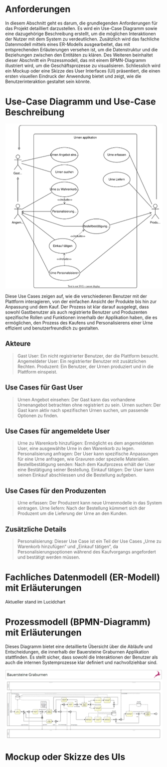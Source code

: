 # Anforderungen

In diesem Abschnitt geht es darum, die grundlegenden Anforderungen für das Projekt detailliert darzustellen. Es wird ein Use-Case Diagramm sowie eine dazugehörige Beschreibung erstellt, um die möglichen Interaktionen der Nutzer mit dem System zu verdeutlichen. Zusätzlich wird das fachliche Datenmodell mittels eines ER-Modells ausgearbeitet, das mit entsprechenden Erläuterungen versehen ist, um die Datenstruktur und die Beziehungen zwischen den Entitäten zu klären. Des Weiteren beinhaltet dieser Abschnitt ein Prozessmodell, das mit einem BPMN-Diagramm illustriert wird, um die Geschäftsprozesse zu visualisieren. Schliesslich wird ein Mockup oder eine Skizze des User Interfaces (UI) präsentiert, die einen ersten visuellen Eindruck der Anwendung bietet und zeigt, wie die Benutzerinteraktion gestaltet sein könnte.

# Use-Case Diagramm und Use-Case Beschreibung

![Use-Case Diagramm](figures/ucDiagramm.drawio.svg)

Diese Use Cases zeigen auf, wie die verschiedenen Benutzer mit der Plattform interagieren, von der einfachen Ansicht der Produkte bis hin zur Anpassung und dem Kauf. Der Prozess ist klar darauf ausgelegt, dass sowohl Gastbenutzer als auch registrierte Benutzer und Produzenten spezifische Rollen und Funktionen innerhalb der Applikation haben, die es ermöglichen, den Prozess des Kaufens und Personalisierens einer Urne effizient und benutzerfreundlich zu gestalten.

## Akteure

> Gast User: Ein nicht registrierter Benutzer, der die Plattform besucht.
> Angemeldeter User: Ein registrierter Benutzer mit zusätzlichen Rechten.
> Produzent: Ein Benutzer, der Urnen produziert und in die Plattform einspeist.

## Use Cases für Gast User

> Urnen Angebot einsehen: Der Gast kann das vorhandene Urnenangebot betrachten ohne registriert zu sein.
> Urnen suchen: Der Gast kann aktiv nach spezifischen Urnen suchen, um passende Optionen zu finden.
## Use Cases für angemeldete User

> Urne zu Warenkorb hinzufügen: Ermöglicht es dem angemeldeten User, eine ausgewählte Urne in den Warenkorb zu legen.
> Personalisierung anfragen: Der User kann spezifische Anpassungen für eine Urne anfragen, wie Gravuren oder spezielle Materialien.
> Bestellbestätigung senden: Nach dem Kaufprozess erhält der User eine Bestätigung seiner Bestellung.
> Einkauf tätigen: Der User kann seinen Einkauf abschliessen und die Bestellung aufgeben.
## Use Cases für den Produzenten

> Urne erfassen: Der Produzent kann neue Urnenmodelle in das System eintragen.
> Urne liefern: Nach der Bestellung kümmert sich der Produzent um die Lieferung der Urne an den Kunden.
## Zusätzliche Details

> Personalisierung: Dieser Use Case ist ein Teil der Use Cases „Urne zu Warenkorb hinzufügen“ und „Einkauf tätigen“, da Personalisierungsoptionen während des Kaufvorgangs angefordert und bestätigt werden müssen.

# Fachliches Datenmodell (ER-Modell) mit Erläuterungen
<!-- TODO: Implementieren -->
Aktueller stand im Lucidchart

# Prozessmodell (BPMN-Diagramm) mit Erläuterungen 
Dieses Diagramm bietet eine detaillierte Übersicht über die Abläufe und Entscheidungen, die innerhalb der Bauersteine Graburnen Applikation stattfinden. Es stellt sicher, dass sowohl die Interaktionen der Benutzer als auch die internen Systemprozesse klar definiert und nachvollziehbar sind.

![BPMN Bauersteine](figures\BPMNBauersteine.PNG)





# Mockup oder Skizze des UIs 
